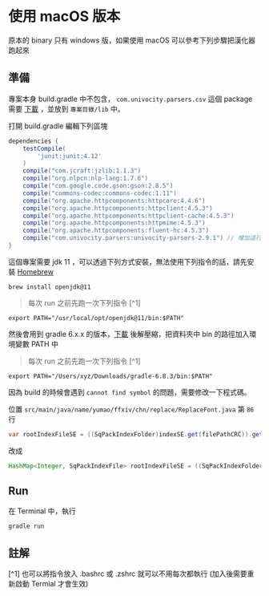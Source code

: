 # 使用 macOS 版本

原本的 binary 只有 windows 版，如果使用 macOS 可以參考下列步驟把漢化器跑起來

## 準備

專案本身 build.gradle 中不包含， `com.univocity.parsers.csv` 這個 package 需要 [下載](https://oss.sonatype.org/service/local/repositories/releases/content/com/univocity/univocity-parsers/2.9.1/univocity-parsers-2.9.1.jar) ，並放到 `專案目錄/lib` 中。

打開 build.gradle 編輯下列區塊

```gradle
dependencies {
	testCompile(
        'junit:junit:4.12'
    )
	compile("com.jcraft:jzlib:1.1.3")
	compile("org.nlpcn:nlp-lang:1.7.6")
	compile("com.google.code.gson:gson:2.8.5")
	compile("commons-codec:commons-codec:1.11")
	compile("org.apache.httpcomponents:httpcore:4.4.6")
	compile("org.apache.httpcomponents:httpclient:4.5.3")
	compile("org.apache.httpcomponents:httpclient-cache:4.5.3")
	compile("org.apache.httpcomponents:httpmime:4.5.3")
	compile("org.apache.httpcomponents:fluent-hc:4.5.3")
	compile("com.univocity.parsers:univocity-parsers-2.9.1") // 增加這行
}
```

這個專案需要 jdk 11 ，可以透過下列方式安裝，無法使用下列指令的話，請先安裝 [Homebrew](https://brew.sh/index_zh-tw)

```shell
brew install openjdk@11
```

> 每次 run 之前先跑一次下列指令 [^1]

```shell
export PATH="/usr/local/opt/openjdk@11/bin:$PATH"
```

然後會用到 gradle 6.x.x 的版本，[下載](https://gradle.org/next-steps/?version=6.8.3&format=bin) 後解壓縮，把資料夾中 bin 的路徑加入環境變數 PATH 中

> 每次 run 之前先跑一次下列指令 [^1]

```shell
export PATH="/Users/xyz/Downloads/gradle-6.8.3/bin:$PATH"
```

因為 build 的時候會遇到 `cannot find symbol` 的問題，需要修改一下程式碼。

位置 `src/main/java/name/yumao/ffxiv/chn/replace/ReplaceFont.java` 第 `86` 行

```java
var rootIndexFileSE = ((SqPackIndexFolder)indexSE.get(filePathCRC)).getFiles();
```

改成

```java
HashMap<Integer, SqPackIndexFile> rootIndexFileSE = ((SqPackIndexFolder)indexSE.get(filePathCRC)).getFiles();
```

## Run

在 Terminal 中，執行

```shell
gradle run
```

## 註解

[^1] 也可以將指令放入 .bashrc 或 .zshrc 就可以不用每次都執行 (加入後需要重新啟動 Termial 才會生效)
